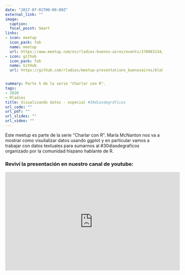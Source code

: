```yaml
---
date: "2017-07-01T00:00:00Z"
external_link: ""
image:
  caption:
  focal_point: Smart
links:
- icon: meetup
  icon_pack: fab
  name: meetup
  url: https://www.meetup.com/es/rladies-buenos-aires/events/270963134/
- icon: github
  icon_pack: fab
  name: GitHub
  url: https://github.com/rladies/meetup-presentations_buenosaires/blob/master/README.md


summary: Parte 5 de la serie "Charlar con R".
tags:
- 2020
- Rladies
title: Visualizando datos - especial #30díasdegráficos
url_code: ""
url_pdf: ""
url_slides: ""
url_video: ""
---
```


Este meetup es parte de la serie "Charlar con R". María McNanton nos va a mostrar como visulializar datos usando ggplot y en particular vamos a trabajar con datos textuales para sumarnos al #30diasdegraficos organizado por la comunidad hispano hablante de R.


### Reviví la presentación en nuestro canal de youtube:


<iframe width="560" height="315" src="https://www.youtube.com/embed/WXp1T9JEIRM" title="YouTube video player" frameborder="0" allow="accelerometer; autoplay; clipboard-write; encrypted-media; gyroscope; picture-in-picture" allowfullscreen></iframe>